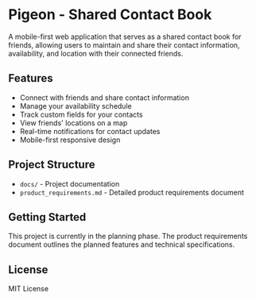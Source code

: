 # Pigeon - Shared Contact Book

A mobile-first web application that serves as a shared contact book for friends, allowing users to maintain and share their contact information, availability, and location with their connected friends.

## Features

- Connect with friends and share contact information
- Manage your availability schedule
- Track custom fields for your contacts
- View friends' locations on a map
- Real-time notifications for contact updates
- Mobile-first responsive design

## Project Structure

- `docs/` - Project documentation
- `product_requirements.md` - Detailed product requirements document

## Getting Started

This project is currently in the planning phase. The product requirements document outlines the planned features and technical specifications.

## License

MIT License 